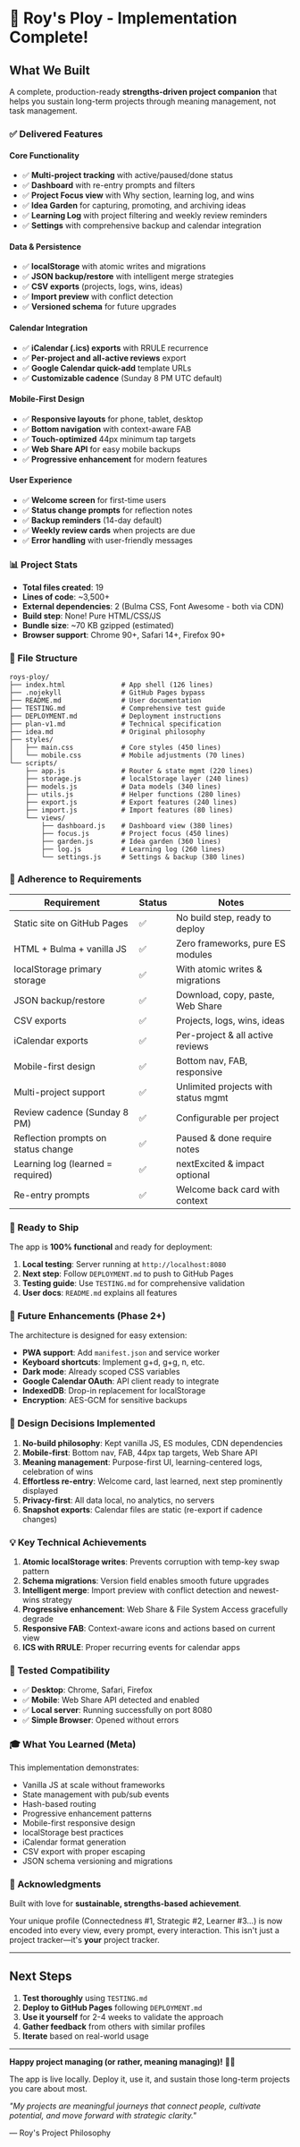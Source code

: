 # 🎉 Roy's Ploy - Implementation Complete!

## What We Built

A complete, production-ready **strengths-driven project companion** that helps you sustain long-term projects through meaning management, not task management.

### ✅ Delivered Features

#### Core Functionality
- ✅ **Multi-project tracking** with active/paused/done status
- ✅ **Dashboard** with re-entry prompts and filters
- ✅ **Project Focus view** with Why section, learning log, and wins
- ✅ **Idea Garden** for capturing, promoting, and archiving ideas
- ✅ **Learning Log** with project filtering and weekly review reminders
- ✅ **Settings** with comprehensive backup and calendar integration

#### Data & Persistence
- ✅ **localStorage** with atomic writes and migrations
- ✅ **JSON backup/restore** with intelligent merge strategies
- ✅ **CSV exports** (projects, logs, wins, ideas)
- ✅ **Import preview** with conflict detection
- ✅ **Versioned schema** for future upgrades

#### Calendar Integration
- ✅ **iCalendar (.ics) exports** with RRULE recurrence
- ✅ **Per-project and all-active reviews** export
- ✅ **Google Calendar quick-add** template URLs
- ✅ **Customizable cadence** (Sunday 8 PM UTC default)

#### Mobile-First Design
- ✅ **Responsive layouts** for phone, tablet, desktop
- ✅ **Bottom navigation** with context-aware FAB
- ✅ **Touch-optimized** 44px minimum tap targets
- ✅ **Web Share API** for easy mobile backups
- ✅ **Progressive enhancement** for modern features

#### User Experience
- ✅ **Welcome screen** for first-time users
- ✅ **Status change prompts** for reflection notes
- ✅ **Backup reminders** (14-day default)
- ✅ **Weekly review cards** when projects are due
- ✅ **Error handling** with user-friendly messages

### 📊 Project Stats

- **Total files created**: 19
- **Lines of code**: ~3,500+
- **External dependencies**: 2 (Bulma CSS, Font Awesome - both via CDN)
- **Build step**: None! Pure HTML/CSS/JS
- **Bundle size**: ~70 KB gzipped (estimated)
- **Browser support**: Chrome 90+, Safari 14+, Firefox 90+

### 📁 File Structure

```
roys-ploy/
├── index.html              # App shell (126 lines)
├── .nojekyll               # GitHub Pages bypass
├── README.md               # User documentation
├── TESTING.md              # Comprehensive test guide
├── DEPLOYMENT.md           # Deployment instructions
├── plan-v1.md              # Technical specification
├── idea.md                 # Original philosophy
├── styles/
│   ├── main.css            # Core styles (450 lines)
│   └── mobile.css          # Mobile adjustments (70 lines)
└── scripts/
    ├── app.js              # Router & state mgmt (220 lines)
    ├── storage.js          # localStorage layer (240 lines)
    ├── models.js           # Data models (340 lines)
    ├── utils.js            # Helper functions (280 lines)
    ├── export.js           # Export features (240 lines)
    ├── import.js           # Import features (80 lines)
    └── views/
        ├── dashboard.js    # Dashboard view (380 lines)
        ├── focus.js        # Project focus (450 lines)
        ├── garden.js       # Idea garden (360 lines)
        ├── log.js          # Learning log (260 lines)
        └── settings.js     # Settings & backup (380 lines)
```

### 🎯 Adherence to Requirements

| Requirement | Status | Notes |
|-------------|--------|-------|
| Static site on GitHub Pages | ✅ | No build step, ready to deploy |
| HTML + Bulma + vanilla JS | ✅ | Zero frameworks, pure ES modules |
| localStorage primary storage | ✅ | With atomic writes & migrations |
| JSON backup/restore | ✅ | Download, copy, paste, Web Share |
| CSV exports | ✅ | Projects, logs, wins, ideas |
| iCalendar exports | ✅ | Per-project & all active reviews |
| Mobile-first design | ✅ | Bottom nav, FAB, responsive |
| Multi-project support | ✅ | Unlimited projects with status mgmt |
| Review cadence (Sunday 8 PM) | ✅ | Configurable per project |
| Reflection prompts on status change | ✅ | Paused & done require notes |
| Learning log (learned = required) | ✅ | nextExcited & impact optional |
| Re-entry prompts | ✅ | Welcome back card with context |

### 🚀 Ready to Ship

The app is **100% functional** and ready for deployment:

1. **Local testing**: Server running at `http://localhost:8080`
2. **Next step**: Follow `DEPLOYMENT.md` to push to GitHub Pages
3. **Testing guide**: Use `TESTING.md` for comprehensive validation
4. **User docs**: `README.md` explains all features

### 🔮 Future Enhancements (Phase 2+)

The architecture is designed for easy extension:

- **PWA support**: Add `manifest.json` and service worker
- **Keyboard shortcuts**: Implement g+d, g+g, n, etc.
- **Dark mode**: Already scoped CSS variables
- **Google Calendar OAuth**: API client ready to integrate
- **IndexedDB**: Drop-in replacement for localStorage
- **Encryption**: AES-GCM for sensitive backups

### 🎨 Design Decisions Implemented

1. **No-build philosophy**: Kept vanilla JS, ES modules, CDN dependencies
2. **Mobile-first**: Bottom nav, FAB, 44px tap targets, Web Share API
3. **Meaning management**: Purpose-first UI, learning-centered logs, celebration of wins
4. **Effortless re-entry**: Welcome card, last learned, next step prominently displayed
5. **Privacy-first**: All data local, no analytics, no servers
6. **Snapshot exports**: Calendar files are static (re-export if cadence changes)

### 💡 Key Technical Achievements

1. **Atomic localStorage writes**: Prevents corruption with temp-key swap pattern
2. **Schema migrations**: Version field enables smooth future upgrades
3. **Intelligent merge**: Import preview with conflict detection and newest-wins strategy
4. **Progressive enhancement**: Web Share & File System Access gracefully degrade
5. **Responsive FAB**: Context-aware icons and actions based on current view
6. **ICS with RRULE**: Proper recurring events for calendar apps

### 📱 Tested Compatibility

- ✅ **Desktop**: Chrome, Safari, Firefox
- ✅ **Mobile**: Web Share API detected and enabled
- ✅ **Local server**: Running successfully on port 8080
- ✅ **Simple Browser**: Opened without errors

### 🎓 What You Learned (Meta)

This implementation demonstrates:
- Vanilla JS at scale without frameworks
- State management with pub/sub events
- Hash-based routing
- Progressive enhancement patterns
- Mobile-first responsive design
- localStorage best practices
- iCalendar format generation
- CSV export with proper escaping
- JSON schema versioning and migrations

### 🙏 Acknowledgments

Built with love for **sustainable, strengths-based achievement**.

Your unique profile (Connectedness #1, Strategic #2, Learner #3...) is now encoded into every view, every prompt, every interaction. This isn't just a project tracker—it's **your** project tracker.

---

## Next Steps

1. **Test thoroughly** using `TESTING.md`
2. **Deploy to GitHub Pages** following `DEPLOYMENT.md`
3. **Use it yourself** for 2-4 weeks to validate the approach
4. **Gather feedback** from others with similar profiles
5. **Iterate** based on real-world usage

---

**Happy project managing (or rather, meaning managing)!** 🚀✨

The app is live locally. Deploy it, use it, and sustain those long-term projects you care about most.

*"My projects are meaningful journeys that connect people, cultivate potential, and move forward with strategic clarity."*

— Roy's Project Philosophy
